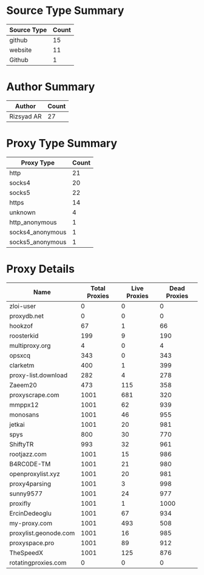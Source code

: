 # Source Type Summary

| Source Type | Count |
|-------------|-------|
| github | 15 |
| website | 11 |
| Github | 1 |


# Author Summary

| Author | Count |
|--------|-------|
| Rizsyad AR | 27 |


# Proxy Type Summary

| Proxy Type | Count |
|------------|-------|
| http | 21 |
| socks4 | 20 |
| socks5 | 22 |
| https | 14 |
| unknown | 4 |
| http_anonymous | 1 |
| socks4_anonymous | 1 |
| socks5_anonymous | 1 |


# Proxy Details

| Name | Total Proxies | Live Proxies | Dead Proxies |
|------|---------------|--------------|---------------|
| zloi-user | 0 | 0 | 0 |
| proxydb.net | 0 | 0 | 0 |
| hookzof | 67 | 1 | 66 |
| roosterkid | 199 | 9 | 190 |
| multiproxy.org | 4 | 0 | 4 |
| opsxcq | 343 | 0 | 343 |
| clarketm | 400 | 1 | 399 |
| proxy-list.download | 282 | 4 | 278 |
| Zaeem20 | 473 | 115 | 358 |
| proxyscrape.com | 1001 | 681 | 320 |
| mmppx12 | 1001 | 62 | 939 |
| monosans | 1001 | 46 | 955 |
| jetkai | 1001 | 20 | 981 |
| spys | 800 | 30 | 770 |
| ShiftyTR | 993 | 32 | 961 |
| rootjazz.com | 1001 | 15 | 986 |
| B4RC0DE-TM | 1001 | 21 | 980 |
| openproxylist.xyz | 1001 | 20 | 981 |
| proxy4parsing | 1001 | 3 | 998 |
| sunny9577 | 1001 | 24 | 977 |
| proxifly | 1001 | 1 | 1000 |
| ErcinDedeoglu | 1001 | 67 | 934 |
| my-proxy.com | 1001 | 493 | 508 |
| proxylist.geonode.com | 1001 | 16 | 985 |
| proxyspace.pro | 1001 | 89 | 912 |
| TheSpeedX | 1001 | 125 | 876 |
| rotatingproxies.com | 0 | 0 | 0 |
